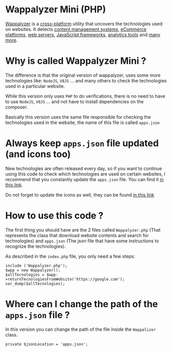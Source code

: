 # Wappalyzer Mini (PHP)

[Wappalyzer](https://wappalyzer.com/) is a
[cross-platform](https://github.com/AliasIO/Wappalyzer/wiki/Drivers) utility that uncovers the
technologies used on websites. It detects
[content management systems](https://wappalyzer.com/categories/cms),
[eCommerce platforms](https://wappalyzer.com/categories/ecommerce),
[web servers](https://wappalyzer.com/categories/web-servers),
[JavaScript frameworks](https://wappalyzer.com/categories/javascript-frameworks),
[analytics tools](https://wappalyzer.com/categories/analytics) and
[many more](https://wappalyzer.com/applications).

# Why is called Wappalyzer Mini ?

The difference is that the original version of wappalyzer, uses some more technologies like: ```NodeJS```, ```V8JS``` ... and many others to check the technologies used in a particular website.

While this version only uses ```PHP``` to do verifications, there is no need to have to use ```NodeJS```, ```V8JS``` ... and not have to install dependencies on the composer.

Basically this version uses the same file responsible for checking the technologies used in the website, the name of this file is called ```apps.json```

# Always keep ```apps.json``` file updated (and icons too)

New technologies are often released every day, so if you want to continue using this code to check which technologies are used on certain websites, I recommend that you constantly update the ```apps.json``` file. You can find it [in this link](https://github.com/AliasIO/Wappalyzer/blob/master/src/apps.json).

Do not forget to update the icons as well, they can be found [in this link](https://github.com/AliasIO/Wappalyzer/tree/master/src/icons)

# How to use this code ?

The first thing you should have are the 2 files called ```Wappalyzer.php``` (That represents the class that download website contents and search for technologies) and ```apps.json``` (The json file that have some instructions to recognize the technologies).

As described in the ```index.php``` file, you only need a few steps:

```
include ('Wappalyzer.php');
$wpp = new Wappalyzer();
$allTecnologies = $wpp->returnTecnologiesFromWebsite('https://google.com');
var_dump($allTecnologies);
```

# Where can I change the path of the ```apps.json``` file ?

In this version you can change the path of the file inside the ```Wappalizer``` class.

```
private $jsonLocation = 'apps.json';
```
